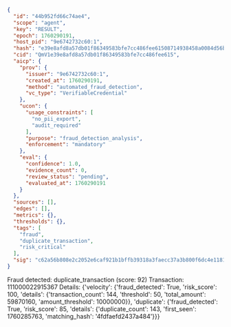 ```json
{
  "id": "44b952fd66c74ae4",
  "scope": "agent",
  "key": "RESULT",
  "epoch": 1760290191,
  "host_pid": "9e6742732c60:1",
  "hash": "e39e8afd8a57db01f86349583bfe7cc486fee61508714938458a0084d56b95a2",
  "cid": "QmV1e39e8afd8a57db01f86349583bfe7cc486fee615",
  "aicp": {
    "prov": {
      "issuer": "9e6742732c60:1",
      "created_at": 1760290191,
      "method": "automated_fraud_detection",
      "vc_type": "VerifiableCredential"
    },
    "ucon": {
      "usage_constraints": [
        "no_pii_export",
        "audit_required"
      ],
      "purpose": "fraud_detection_analysis",
      "enforcement": "mandatory"
    },
    "eval": {
      "confidence": 1.0,
      "evidence_count": 0,
      "review_status": "pending",
      "evaluated_at": 1760290191
    }
  },
  "sources": [],
  "edges": [],
  "metrics": {},
  "thresholds": {},
  "tags": [
    "fraud",
    "duplicate_transaction",
    "risk_critical"
  ],
  "sig": "c62a56b808e2c2052e6caf921b1bffb39318a3faecc37a3b800f6dc4e11817ac"
}
```

Fraud detected: duplicate_transaction (score: 92)
Transaction: 111000022915367
Details: {'velocity': {'fraud_detected': True, 'risk_score': 100, 'details': {'transaction_count': 144, 'threshold': 50, 'total_amount': 59870160, 'amount_threshold': 10000000}}, 'duplicate': {'fraud_detected': True, 'risk_score': 85, 'details': {'duplicate_count': 143, 'first_seen': 1760285763, 'matching_hash': '4fdfaefd2437a484'}}}